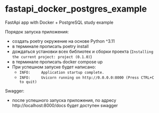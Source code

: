 # fastapi_docker_postgres_example
FastApi app with Docker + PostgreSQL study example

Порядок запуска приложения:
- создать poetry окружение на основе Python ^3.11
- в терминале прописать poetry install
- дождаться установки всех библиотек и сборки проекта (`Installing the current project: project (0.1.0)`)
- в терминале прописать docker compose up
- При успешном запуске будет написано:
  - `INFO:     Application startup complete.`
  - `INFO:     Uvicorn running on http://0.0.0.0:8000 (Press CTRL+C to quit)`


Swagger:
- после успешного запуска приложения, по адресу http://localhost:8000/docs будет доступен swagger
